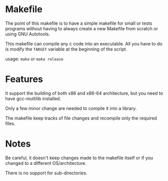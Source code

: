Makefile
========

The point of this makefile is to have a simple makefile for small or tests
programs without having to always create a new Makefile from scratch or using
GNU Autotools.

This makefile can compile any c code into an executable. All you have to do is
modify the `TARGET` variable at the beginning of the script.

usage: `make` or `make release`

Features
========

It support the building of both x86 and x86-64 architecture, but you need to
have gcc-multilib installed.

Only a few minor change are needed to compile it into a library.

The makefile keep tracks of file changes and recompile only the required files.

Notes
=====

Be careful, it doesn't keep changes made to the makefile itself or if you
changed to a different OS/architecture.

There is no support for sub-directories.
